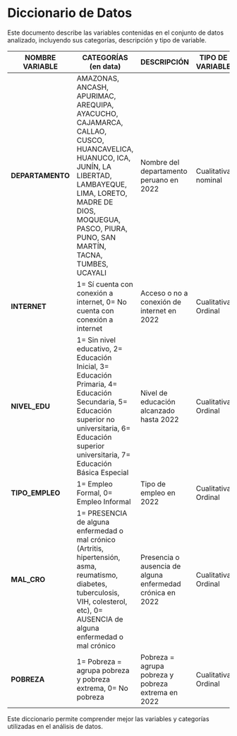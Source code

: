 # Diccionario de Datos

Este documento describe las variables contenidas en el conjunto de datos analizado, incluyendo sus categorías, descripción y tipo de variable.

| **NOMBRE VARIABLE** | **CATEGORÍAS (en data)** | **DESCRIPCIÓN** | **TIPO DE VARIABLE** |
|---------------------|--------------------------|-----------------|----------------------|
| **DEPARTAMENTO**     | AMAZONAS, ANCASH, APURIMAC, AREQUIPA, AYACUCHO, CAJAMARCA, CALLAO, CUSCO, HUANCAVELICA, HUANUCO, ICA, JUNÍN, LA LIBERTAD, LAMBAYEQUE, LIMA, LORETO, MADRE DE DIOS, MOQUEGUA, PASCO, PIURA, PUNO, SAN MARTÍN, TACNA, TUMBES, UCAYALI | Nombre del departamento peruano en 2022 | Cualitativa nominal |
| **INTERNET**         | 1= Sí cuenta con conexión a internet, 0= No cuenta con conexión a internet | Acceso o no a conexión de internet en 2022 | Cualitativa Ordinal |
| **NIVEL_EDU**        | 1= Sin nivel educativo, 2= Educación Inicial, 3= Educación Primaria, 4= Educación Secundaria, 5= Educación superior no universitaria, 6= Educación superior universitaria, 7= Educación Básica Especial | Nivel de educación alcanzado hasta 2022 | Cualitativa Ordinal |
| **TIPO_EMPLEO**      | 1= Empleo Formal, 0= Empleo Informal | Tipo de empleo en 2022 | Cualitativa Ordinal |
| **MAL_CRO**          | 1= PRESENCIA de alguna enfermedad o mal crónico (Artritis, hipertensión, asma, reumatismo, diabetes, tuberculosis, VIH, colesterol, etc), 0= AUSENCIA de alguna enfermedad o mal crónico | Presencia o ausencia de alguna enfermedad crónica en 2022 | Cualitativa Ordinal |
| **POBREZA**          | 1= Pobreza = agrupa pobreza y pobreza extrema, 0= No pobreza | Pobreza = agrupa pobreza y pobreza extrema en 2022 | Cualitativa Ordinal |


Este diccionario permite comprender mejor las variables y categorías utilizadas en el análisis de datos.
